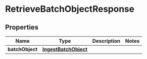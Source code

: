 

# RetrieveBatchObjectResponse


## Properties

Name | Type | Description | Notes
------------ | ------------- | ------------- | -------------
**batchObject** | [**IngestBatchObject**](IngestBatchObject.md) |  | 



